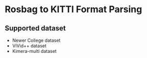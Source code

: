 # Rosbag to KITTI Format Parsing

## Supported dataset

* Newer College dataset
* ViVid++ dataset
* Kimera-multi dataset
